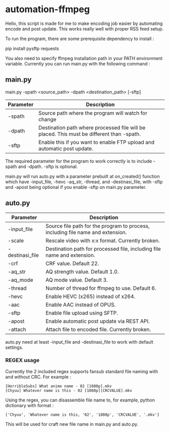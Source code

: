 # automation-ffmpeg
Hello, this script is made for me to make encoding job easier by automating encode and post update. This works really well with proper RSS feed setup.

To run the program, there are some prerequisite dependency to install :

pip install pysftp requests

You also need to specify ffmpeg installation path in your PATH environment variable.
Currently you can run main.py with the following command :

## main.py
main.py -spath <source_path> -dpath <destination_path> [-sftp]

|Parameter|Description|
|----------------|-------------------------------|
|-spath |Source path where the program will watch for change          |
|-dpath |Destination path where processed file will be placed. This must be different than -spath.           |
|-sftp |Enable this if you want to enable FTP upload and automatic post update.|

The required parameter for the program to work correctly is to include -spath and -dpath. -sftp is optional.

main.py will run auto.py with a parameter prebuilt at on_created() function which have -input_file, -hevc -aq_str, -thread, and -destinasi_file, with -sftp and -apost being optional if you enable -sftp on main.py parameter.

## auto.py

|Parameter|Description|
|----------------|-------------------------------|
|-input_file |Source file path for the program to process, including file name and extension.          |
|-scale|Rescale video with x:x format. Currently broken.           |
|-destinasi_file|Destination path for processed file, including file name and extension.|
|-crf|CRF value. Default 22.|
|-aq_str|AQ strength value. Default 1.0.|
|-aq_mode|AQ mode value. Default 3.|
|-thread|Number of thread for ffmpeg to use. Default 6.|
|-hevc|Enable HEVC (x265) instead of x264.|
|-aac|Enable AAC instead of OPUS.|
|-sftp|Enable file upload using SFTP.|
|-apost|Enable automatic post update via REST API.|
|-attach|Attach file to encoded file. Currently broken.|

auto.py need at least -input_file and -destinasi_file to work with default settings.

### REGEX usage

Currently the 2 included regex supports fansub standard file naming with and without CRC.
For example :

    [HorribleSubs] What anime name - 02 [1080p].mkv
    [Chyuu] Whatever name is this - 02 [1080p][CRCVALUE].mkv

Using the regex, you can disassemble file name to, for example, python dictionary with format :

    ['Chyuu', 'Whatever name is this, '02', '1080p', 'CRCVALUE', '.mkv']
    
This will be used for craft new file name in main.py and auto.py.
